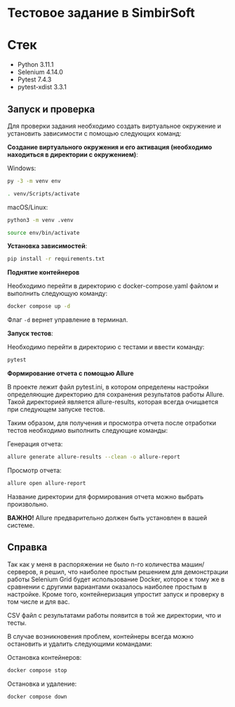 # Тестовое задание в SimbirSoft

# Cтек

- Python 3.11.1
- Selenium 4.14.0
- Pytest 7.4.3
- pytest-xdist 3.3.1

## Запуск и проверка

Для проверки задания необходимо создать виртуальное окружение и установить зависимости с помощью следующих команд:

**Создание виртуального окружения и его активация (необходимо находиться в директории с окружением)**: 

Windows:
```bash
py -3 -m venv env 
```
```bash
. venv/Scripts/activate
```
macOS/Linux:
```bash
python3 -m venv .venv
```
```bash
source env/bin/activate
```
**Установка зависимостей**:
```bash
pip install -r requirements.txt
```

**Поднятие контейнеров**

Необходимо перейти в директорию c docker-compose.yaml файлом и выполнить следующую команду:

```bash
docker compose up -d
```

Флаг ```-d``` вернет управление в терминал. 

**Запуск тестов**:

Необходимо перейти в директорию с тестами и ввести команду:

```bash
pytest
```

**Формирование отчета с помощью Allure**

В проекте лежит файл pytest.ini, в котором определены настройки определяющие директорию для сохранения результатов работы Allure. 
Такой директорией является allure-results, которая всегда очищается при следующем запуске тестов. 

Таким образом, для получения и просмотра отчета после отработки тестов необходимо выполнить следующие команды:

Генерация отчета:
```bash
allure generate allure-results --clean -o allure-report
```
Просмотр отчета:
```bash
allure open allure-report
```

Название директории для формирования отчета можно выбрать произвольно.

**ВАЖНО!** Allure предварительно должен быть установлен в вашей системе. 

## Справка

Так как у меня в распоряжении не было n-го количества машин/серверов, я решил, что наиболее простым решением для демонстрации работы Selenium Grid будет использование Docker, которое к тому же в сравнении с другими вариантами оказалось наиболее простым в настройке. 
Кроме того, контейнеризация упростит запуск и проверку в том числе и для вас.

CSV файл с результатами работы появится в той же директории, что и тесты. 

В случае возникновения проблем, контейнеры всегда можно остановить и удалить следующими командами:

Остановка контейнеров:
```bash
docker compose stop 
```

Остановка и удаление:
```bash
docker compose down
```
